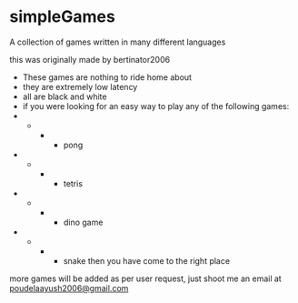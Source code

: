 # simpleGames
A collection of games written in many different languages

this was originally made by bertinator2006
- These games are nothing to ride home about
- they are extremely low latency
- all are black and white
- if you were looking for an easy way to play any of the following games:
 - - - - pong
 - - - - tetris
 - - - - dino game
 - - - - snake
then you have come to the right place

more games will be added as per user request, just shoot me an email at poudelaayush2006@gmail.com